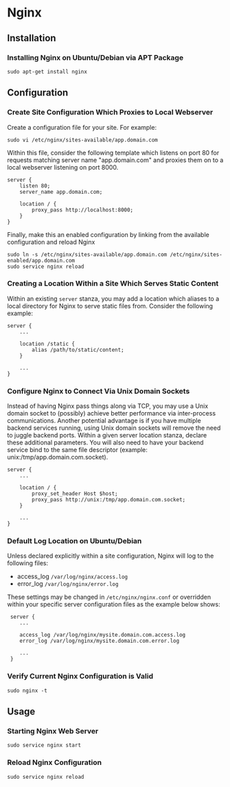 # Nginx

## Installation

### Installing Nginx on Ubuntu/Debian via APT Package

    sudo apt-get install nginx
    
## Configuration

### Create Site Configuration Which Proxies to Local Webserver

Create a configuration file for your site. For example:

    sudo vi /etc/nginx/sites-available/app.domain.com
    
Within this file, consider the following template which listens on port 80 for requests matching server name "app.domain.com" and proxies them on to a local webserver listening on port 8000.

    server {
        listen 80;
        server_name app.domain.com;
        
        location / {
            proxy_pass http://localhost:8000;
        }
    }

Finally, make this an enabled configuration by linking from the available configuration and reload Nginx

    sudo ln -s /etc/nginx/sites-available/app.domain.com /etc/nginx/sites-enabled/app.domain.com
    sudo service nginx reload
    
### Creating a Location Within a Site Which Serves Static Content

Within an existing `server` stanza, you may add a location which aliases to a local directory for Nginx to serve static files from. Consider the following example:

    server {
        ...
        
        location /static {
            alias /path/to/static/content;
        }
        
        ...
    }

### Configure Nginx to Connect Via Unix Domain Sockets

Instead of having Nginx pass things along via TCP, you may use a Unix domain socket to (possibly) achieve better performance via inter-process communications. Another potential advantage is if you have multiple backend services running, using Unix domain sockets will remove the need to juggle backend ports.  Within a given server location stanza, declare these additional parameters. You will also need to have your backend service bind to the same file descriptor (example: unix:/tmp/app.domain.com.socket).

    server {
        ...
        
        location / {
            proxy_set_header Host $host;
            proxy_pass http://unix:/tmp/app.domain.com.socket;
        }
        
        ...
    }

### Default Log Location on Ubuntu/Debian

Unless declared explicitly within a site configuration, Nginx will log to the following files:

 * access_log `/var/log/nginx/access.log`
 * error_log `/var/log/nginx/error.log`
 
These settings may be changed in `/etc/nginx/nginx.conf` or overridden within your specific server configuration files as the example below shows:

     server {
        ...
        
        access_log /var/log/nginx/mysite.domain.com.access.log
        error_log /var/log/nginx/mysite.domain.com.error.log
        
        ...
     }

### Verify Current Nginx Configuration is Valid

    sudo nginx -t

## Usage

### Starting Nginx Web Server

    sudo service nginx start
    
### Reload Nginx Configuration

    sudo service nginx reload
    


    